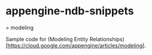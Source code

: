 appengine-ndb-snippets
======================

= modeling

Sample code for (Modeling Entity Relationships)[https://cloud.google.com/appengine/articles/modeling].
